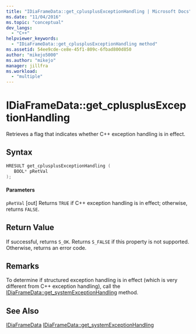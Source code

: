 ```yaml
---
title: "IDiaFrameData::get_cplusplusExceptionHandling | Microsoft Docs"
ms.date: "11/04/2016"
ms.topic: "conceptual"
dev_langs:
  - "C++"
helpviewer_keywords:
  - "IDiaFrameData::get_cplusplusExceptionHandling method"
ms.assetid: 54ee9cde-ce8e-45f1-809c-6fbad800d850
author: "mikejo5000"
ms.author: "mikejo"
manager: jillfra
ms.workload:
  - "multiple"
---
```

# IDiaFrameData::get_cplusplusExceptionHandling
Retrieves a flag that indicates whether C++ exception handling is in effect.

## Syntax

```C++
HRESULT get_cplusplusExceptionHandling ( 
   BOOL* pRetVal
);
```

#### Parameters
 `pRetVal`
 [out] Returns `TRUE` if C++ exception handling is in effect; otherwise, returns `FALSE`.

## Return Value
 If successful, returns `S_OK`. Returns `S_FALSE` if this property is not supported. Otherwise, returns an error code.

## Remarks
 To determine if structured exception handling is in effect (which is very different from C++ exception handling), call the [IDiaFrameData::get_systemExceptionHandling](../../debugger/debug-interface-access/idiaframedata-get-systemexceptionhandling.md) method.

## See Also
 [IDiaFrameData](../../debugger/debug-interface-access/idiaframedata.md)
 [IDiaFrameData::get_systemExceptionHandling](../../debugger/debug-interface-access/idiaframedata-get-systemexceptionhandling.md)